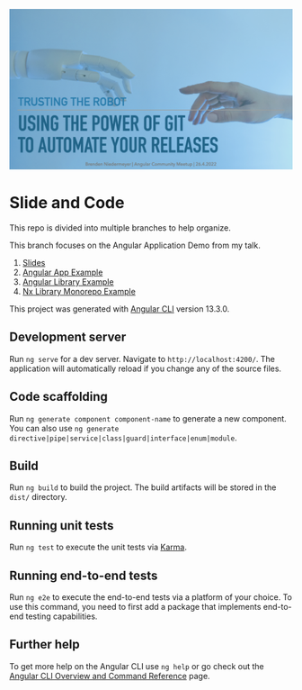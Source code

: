 ![Trusting the robot: using the power of git to automate your releases](title.png)

# Slide and Code
This repo is divided into multiple branches to help organize. 

This branch focuses on the Angular Application Demo from my talk. 

1. [Slides](https://github.com/bniedermeyer/trusting-the-robot)
2. [Angular App Example](https://github.com/bniedermeyer/trusting-the-robot/tree/ng-app)
3. [Angular Library Example](https://github.com/bniedermeyer/trusting-the-robot/tree/ng-lib)
4. [Nx Library Monorepo Example](https://github.com/bniedermeyer/trusting-the-robot/tree/nx)


This project was generated with [Angular CLI](https://github.com/angular/angular-cli) version 13.3.0.

## Development server

Run `ng serve` for a dev server. Navigate to `http://localhost:4200/`. The application will automatically reload if you change any of the source files.

## Code scaffolding

Run `ng generate component component-name` to generate a new component. You can also use `ng generate directive|pipe|service|class|guard|interface|enum|module`.

## Build

Run `ng build` to build the project. The build artifacts will be stored in the `dist/` directory.

## Running unit tests

Run `ng test` to execute the unit tests via [Karma](https://karma-runner.github.io).

## Running end-to-end tests

Run `ng e2e` to execute the end-to-end tests via a platform of your choice. To use this command, you need to first add a package that implements end-to-end testing capabilities.

## Further help

To get more help on the Angular CLI use `ng help` or go check out the [Angular CLI Overview and Command Reference](https://angular.io/cli) page.
